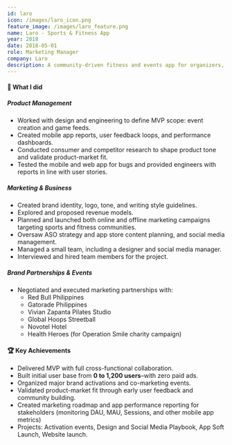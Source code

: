 ```yaml
---
id: laro
icon: /images/laro_icon.png
feature_image: /images/laro_feature.png
name: Laro - Sports & Fitness App
year: 2018
date: 2018-05-01
role: Marketing Manager
company: Laro
description: A community-driven fitness and events app for organizers, studios, and fitness/sports enthusiasts.
---
```


#### 🔧 What I did

##### Product Management

- Worked with design and engineering to define MVP scope: event creation and game feeds.
- Created mobile app reports, user feedback loops, and performance dashboards.
- Conducted consumer and competitor research to shape product tone and validate product-market fit.
- Tested the mobile and web app for bugs and provided engineers with reports in line with user stories.

##### Marketing & Business

- Created brand identity, logo, tone, and writing style guidelines.
- Explored and proposed revenue models.
- Planned and launched both online and offline marketing campaigns targeting sports and fitness communities.
- Oversaw ASO strategy and app store content planning, and social media management.
- Managed a small team, including a designer and social media manager.
- Interviewed and hired team members for the project.

##### Brand Partnerships & Events

- Negotiated and executed marketing partnerships with:
    - Red Bull Philippines
    - Gatorade Philippines
    - Vivian Zapanta Pilates Studio
    - Global Hoops Streetball
    - Novotel Hotel
    - Health Heroes (for Operation Smile charity campaign)

#### 🏆 Key Achievements

- Delivered MVP with full cross-functional collaboration.
- Built initial user base from **0 to 1,200 users**–with zero paid ads.
- Organized major brand activations and co-marketing events.
- Validated product-market fit through early user feedback and community building.
- Created marketing roadmap and app performance reporting for stakeholders (monitoring DAU, MAU, Sessions, and other mobile app metrics)
- Projects: Activation events, Design and Social Media Playbook, App Soft Launch, Website launch.